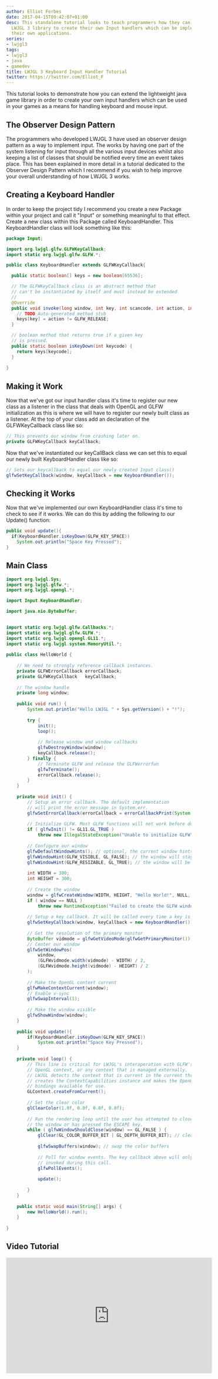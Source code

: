 ```yaml
---
author: Elliot Forbes
date: 2017-04-15T09:42:07+01:00
desc: This standalone tutorial looks to teach programmers how they can extend the
  LWJGL 3 library to create their own Input handlers which can be implemented into
  their own applications.
series:
- lwjgl3
tags:
- lwjgl3
- java
- gamedev
title: LWJGL 3 Keyboard Input Handler Tutorial
twitter: https://twitter.com/Elliot_F
---
```


<p>This tutorial looks to demonstrate how you can extend the lightweight java game library in order to create your own input handlers which can be used in your games as a means for handling keyboard and mouse input.</p>

## The Observer Design Pattern

<p>The programmers who developed LWJGL 3 have used an observer design pattern as a way to implement input. The works by having one part of the system listening for input through all the various input devices whilst also keeping a list of classes that should be notified every time an event takes place. This has been explained in more detail in a tutorial dedicated to the Observer Design Pattern which I recommend if you wish to help improve your overall understanding of how LWJGL 3 works.</p>

## Creating a Keyboard Handler

<p>In order to keep the project tidy I recommend you create a new Package within your project and call it "Input" or something meaningful to that effect. Create a new class within this Package called KeyboardHandler. This KeyboardHandler class will look something like this:</p>

```java
package Input;

import org.lwjgl.glfw.GLFWKeyCallback;
import static org.lwjgl.glfw.GLFW.*;

public class KeyboardHandler extends GLFWKeyCallback{

  public static boolean[] keys = new boolean[65536];

  // The GLFWKeyCallback class is an abstract method that
  // can't be instantiated by itself and must instead be extended
  // 
  @Override
  public void invoke(long window, int key, int scancode, int action, int mods) {
    // TODO Auto-generated method stub
    keys[key] = action != GLFW_RELEASE;
  }

  // boolean method that returns true if a given key
  // is pressed.
  public static boolean isKeyDown(int keycode) {
    return keys[keycode];
  }
	
}
```

## Making it Work

<p>Now that we've got our input handler class it's time to register our new class as a listener in the class that deals with OpenGL and GLFW initialization as this is where we will have to register our newly built class as a listener. At the top of your class add an declaration of the GLFWKeyCallback class like so:</p>

```java
// This prevents our window from crashing later on.
private GLFWKeyCallback keyCallback;
```

<p>Now that we've instantiated our keyCallBack class we can set this to equal our newly built KeyboardHandler class like so:</p>

```java
// Sets our keycallback to equal our newly created Input class()
glfwSetKeyCallback(window, keyCallback = new KeyboardHandler());		
```

## Checking it Works

<p>Now that we've implemented our own KeyboardHandler class it's time to check to see if it works. We can do this by adding the following to our Update() function:</p>

```java
public void update(){
  if(KeyboardHandler.isKeyDown(GLFW_KEY_SPACE))
    System.out.println("Space Key Pressed");
}
```

## Main Class

```java
import org.lwjgl.Sys;
import org.lwjgl.glfw.*;
import org.lwjgl.opengl.*;

import Input.KeyboardHandler;

import java.nio.ByteBuffer;
 

import static org.lwjgl.glfw.Callbacks.*;
import static org.lwjgl.glfw.GLFW.*;
import static org.lwjgl.opengl.GL11.*;
import static org.lwjgl.system.MemoryUtil.*;
 
public class HelloWorld {
 
    // We need to strongly reference callback instances.
    private GLFWErrorCallback errorCallback;
    private GLFWKeyCallback   keyCallback;
 
    // The window handle
    private long window;
 
    public void run() {
        System.out.println("Hello LWJGL " + Sys.getVersion() + "!");
 
        try {
            init();
            loop();
 
            // Release window and window callbacks
            glfwDestroyWindow(window);
            keyCallback.release();
        } finally {
            // Terminate GLFW and release the GLFWerrorfun
            glfwTerminate();
            errorCallback.release();
        }
    }
 
    private void init() {
        // Setup an error callback. The default implementation
        // will print the error message in System.err.
        glfwSetErrorCallback(errorCallback = errorCallbackPrint(System.err));
 
        // Initialize GLFW. Most GLFW functions will not work before doing this.
        if ( glfwInit() != GL11.GL_TRUE )
            throw new IllegalStateException("Unable to initialize GLFW");
 
        // Configure our window
        glfwDefaultWindowHints(); // optional, the current window hints are already the default
        glfwWindowHint(GLFW_VISIBLE, GL_FALSE); // the window will stay hidden after creation
        glfwWindowHint(GLFW_RESIZABLE, GL_TRUE); // the window will be resizable
 
        int WIDTH = 300;
        int HEIGHT = 300;
 
        // Create the window
        window = glfwCreateWindow(WIDTH, HEIGHT, "Hello World!", NULL, NULL);
        if ( window == NULL )
            throw new RuntimeException("Failed to create the GLFW window");
 
        // Setup a key callback. It will be called every time a key is pressed, repeated or released.
        glfwSetKeyCallback(window, keyCallback = new KeyboardHandler());
 
        // Get the resolution of the primary monitor
        ByteBuffer vidmode = glfwGetVideoMode(glfwGetPrimaryMonitor());
        // Center our window
        glfwSetWindowPos(
            window,
            (GLFWvidmode.width(vidmode) - WIDTH) / 2,
            (GLFWvidmode.height(vidmode) - HEIGHT) / 2
        );
 
        // Make the OpenGL context current
        glfwMakeContextCurrent(window);
        // Enable v-sync
        glfwSwapInterval(1);
 
        // Make the window visible
        glfwShowWindow(window);
    }
    
    public void update(){
    	if(KeyboardHandler.isKeyDown(GLFW_KEY_SPACE))
    		System.out.println("Space Key Pressed");
    }
 
    private void loop() {
        // This line is critical for LWJGL's interoperation with GLFW's
        // OpenGL context, or any context that is managed externally.
        // LWJGL detects the context that is current in the current thread,
        // creates the ContextCapabilities instance and makes the OpenGL
        // bindings available for use.
        GLContext.createFromCurrent();
 
        // Set the clear color
        glClearColor(1.0f, 0.0f, 0.0f, 0.0f);
 
        // Run the rendering loop until the user has attempted to close
        // the window or has pressed the ESCAPE key.
        while ( glfwWindowShouldClose(window) == GL_FALSE ) {
            glClear(GL_COLOR_BUFFER_BIT | GL_DEPTH_BUFFER_BIT); // clear the framebuffer
 
            glfwSwapBuffers(window); // swap the color buffers
 
            // Poll for window events. The key callback above will only be
            // invoked during this call.
            glfwPollEvents();
            
            update();
            
        }
    }
 
    public static void main(String[] args) {
        new HelloWorld().run();
    }
 
}
```

## Video Tutorial

<iframe width="560" height="315" src="https://www.youtube.com/embed/_6b73ZxlQOg" frameborder="0" allowfullscreen></iframe>
